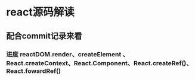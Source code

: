 # react源码解读 

## 配合commit记录来看 

### 进度 reactDOM.render、createElement 、React.createContext、React.Component、React.createRef()、React.fowardRef()
